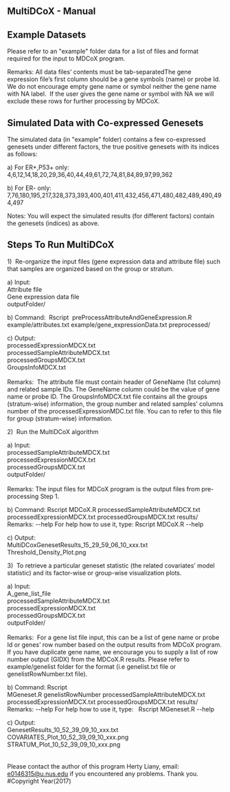 MultiDCoX - Manual
------------------

Example Datasets
-------------------
Please refer to an "example" folder data for a list of files and format required for the input to MDCoX program.

Remarks:
All data files’ contents must be tab-separatedThe gene expression file’s first column should be a gene symbols (name) or probe Id. We do not encourage empty gene name or symbol neither the gene name with NA label.  If the user gives the gene name or symbol with NA we will exclude these rows for further processing by MDCoX.

Simulated Data with Co-expressed Genesets
-----------------------------------------
The simulated data (in "example" folder) contains a few co-expressed genesets under different factors, the true positive genesets with its indices as follows:<br />

a) For ER+,P53+ only:<br />
   4,6,12,14,18,20,29,36,40,44,49,61,72,74,81,84,89,97,99,362

b) For ER- only:<br />
   7,76,180,195,217,328,373,393,400,401,411,432,456,471,480,482,489,490,494,497

Notes: You will expect the simulated results (for different factors) contain the genesets (indices) as above.

Steps To Run MultiDCoX
---------------------
1)  Re-organize the input files (gene expression data and attribute file) such that samples are organized based on the group or stratum.

a) Input: <br />
Attribute file<br />
Gene expression data file <br />
outputFolder/ <br />

b) Command:  Rscript  preProcessAttributeAndGeneExpression.R example/attributes.txt example/gene_expressionData.txt preprocessed/

c) Output:<br />
processedExpressionMDCX.txt <br />
processedSampleAttributeMDCX.txt <br />
processedGroupsMDCX.txt<br />
GroupsInfoMDCX.txt<br />
<br />Remarks:  The attribute file must contain header of GeneName (1st column) and related sample IDs. The GeneName column could be the value of gene name or probe ID. The GroupsInfoMDCX.txt file contains all the groups (stratum-wise) information, the group number and related samples’ columns number of the processedExpressionMDC.txt file. You can to refer to this file for group (stratum-wise) information.

2)  Run the MultiDCoX algorithm

a) Input:<br />
processedSampleAttributeMDCX.txt<br />
processedExpressionMDCX.txt<br />
processedGroupsMDCX.txt<br />
outputFolder/ <br />
<br />Remarks: The input files for MDCoX program is the output files from pre-processing Step 1.

b) Command: Rscript MDCoX.R processedSampleAttributeMDCX.txt processedExpressionMDCX.txt processedGroupsMDCX.txt results/ 
<br />Remarks:  --help For help how to use it, type: Rscript MDCoX.R --help

c) Output:<br />
MultiDCoxGenesetResults_15_29_59_06_10_xxx.txt<br />
Threshold_Density_Plot.png<br />

3)  To retrieve a particular geneset statistic (the related covariates’ model statistic) and its factor-wise or group-wise visualization plots.

a) Input:  <br />
A_gene_list_file<br />
processedSampleAttributeMDCX.txt <br />
processedExpressionMDCX.txt<br />
processedGroupsMDCX.txt <br />
outputFolder/
<br /><br />Remarks:  For a gene list file input, this can be a list of gene name or probe Id or genes’ row number based on the output results from MDCoX program. If you have duplicate gene name, we encourage you to supply a list of row number output (GIDX) from the MDCoX.R results. Please refer to example/genelist folder for the format (i.e genelist.txt file or genelistRowNumber.txt file).

b) Command: Rscript MGeneset.R genelistRowNumber processedSampleAttributeMDCX.txt processedExpressionMDCX.txt processedGroupsMDCX.txt results/
<br />Remarks:  --help For help how to use it, type:   Rscript MGeneset.R --help

c) Output:  <br />
GenesetResults_10_52_39_09_10_xxx.txt  <br />
COVARIATES_Plot_10_52_39_09_10_xxx.png  <br />
STRATUM_Plot_10_52_39_09_10_xxx.png
<br />
<br />
<br />
Please contact the author of this program Herty Liany, email: e0146315@u.nus.edu if you encountered any problems. Thank you.
<br />#Copyright Year(2017)
